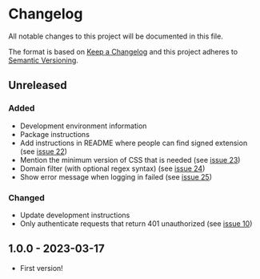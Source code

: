 # Changelog

All notable changes to this project will be documented in this file.

The format is based on [Keep a Changelog](http://keepachangelog.com/en/1.0.0/)
and this project adheres to [Semantic Versioning](http://semver.org/spec/v2.0.0.html).

## Unreleased

### Added
- Development environment information
- Package instructions
- Add instructions in README where people can find signed extension (see [issue 22](https://github.com/KNowledgeOnWebScale/solid-authentication-browser-extension/issues/22))
- Mention the minimum version of CSS that is needed (see [issue 23](https://github.com/KNowledgeOnWebScale/solid-authentication-browser-extension/issues/23))
- Domain filter (with optional regex syntax) (see [issue 24](https://github.com/KNowledgeOnWebScale/solid-authentication-browser-extension/issues/24))
- Show error message when logging in failed (see [issue 25](https://github.com/KNowledgeOnWebScale/solid-authentication-browser-extension/issues/25))

### Changed
- Update development instructions
- Only authenticate requests that return 401 unauthorized (see [issue 10](https://github.com/KNowledgeOnWebScale/solid-authentication-browser-extension/issues/10))

## 1.0.0 - 2023-03-17

- First version!